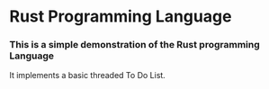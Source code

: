 # Rust Programming Language
### This is a simple demonstration of the Rust programming Language

It implements a basic threaded To Do List.
